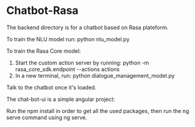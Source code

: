 # Chatbot-Rasa

The backend directory is for a chatbot based on Rasa plateform.

To train the NLU model run: python nlu_model.py

To train the Rasa Core model:

  1. Start the custom action server by running: python -m rasa_core_sdk.endpoint --actions actions
  2. In a new terminal, run: python dialogue_management_model.py

Talk to the chatbot once it's loaded.



The chat-bot-ui is a simple angular project:

Run the npm install in order to get all the used packages, then run the ng serve command  using ng serve.
